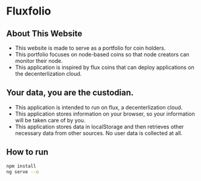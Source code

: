 # Fluxfolio

## About This Website
- This website is made to serve as a portfolio for coin holders.
- This portfolio focuses on node-based coins so that node creators can monitor their node.
- This application is inspired by flux coins that can deploy applications on the decenterlization cloud.

## Your data, you are the custodian.
- This application is intended to run on flux, a decenterlization cloud.
- This application stores information on your browser, so your information will be taken care of by you.
- This application stores data in localStorage and then retrieves other necessary data from other sources. No user data is collected at all.

## How to run

```sh
npm install
ng serve --o
```
